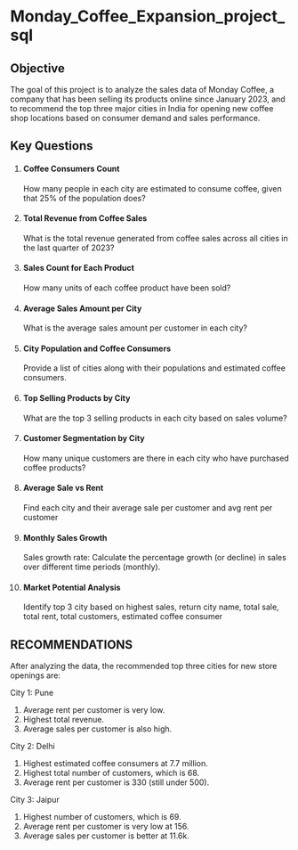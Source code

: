 # Monday_Coffee_Expansion_project_sql
## Objective

The goal of this project is to analyze the sales data of Monday Coffee, a company that has been selling its products online since January 2023, and to recommend the top three major cities in India for opening new coffee shop locations based on consumer demand and sales performance.

## Key Questions

1.  #### Coffee Consumers Count
    How many people in each city are estimated to consume coffee, given that 25% of the population does?

2. #### Total Revenue from Coffee Sales
    What is the total revenue generated from coffee sales across all cities in the last quarter of 2023?

3. #### Sales Count for Each Product
    How many units of each coffee product have been sold?

4. #### Average Sales Amount per City
    What is the average sales amount per customer in each city?

5. #### City Population and Coffee Consumers
    Provide a list of cities along with their populations and estimated coffee consumers.

6. #### Top Selling Products by City
    What are the top 3 selling products in each city based on sales volume?

7. #### Customer Segmentation by City
    How many unique customers are there in each city who have purchased coffee products?

8. #### Average Sale vs Rent
    Find each city and their average sale per customer and avg rent per customer

9. #### Monthly Sales Growth
    Sales growth rate: Calculate the percentage growth (or decline) in sales over different time periods (monthly).

10. #### Market Potential Analysis
    Identify top 3 city based on highest sales, return city name, total sale, total rent, total customers, estimated coffee consumer

## RECOMMENDATIONS

After analyzing the data, the recommended top three cities for new store openings are:

City 1: Pune

1. Average rent per customer is very low.
2. Highest total revenue.
3. Average sales per customer is also high.

City 2: Delhi

1. Highest estimated coffee consumers at 7.7 million.
2. Highest total number of customers, which is 68.
3. Average rent per customer is 330 (still under 500).

City 3: Jaipur

1. Highest number of customers, which is 69.
2. Average rent per customer is very low at 156.
3. Average sales per customer is better at 11.6k.
